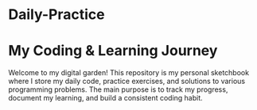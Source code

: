 # Daily-Practice
# My Coding & Learning Journey 

Welcome to my digital garden! This repository is my personal sketchbook where I store my daily code, practice exercises, and solutions to various programming problems. The main purpose is to track my progress, document my learning, and build a consistent coding habit.
